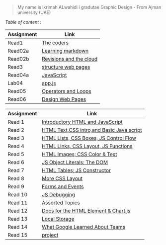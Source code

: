  >My name is Ikrimah ALwahidi 
 >i gradutae Graphic Design - From Ajman university (UAE)

  *Table of content* :



   |   Assignment  |         Link                          |
   |---------------|---------------------------------------|
   |  Read1        | [The coders](read1.md)                |
   |  Read02a      | [Learning markdown](read021.md)       |
   |  Read02b      | [Revisions and the cloud](read02b.md) |         
   |  Read3        | [structure web pages ](read3.md)      |     
   |  Read04a      | [JavaScript](read04a.md)              |
   |  Lab04        | [app.js](Lab04.md)                    |
   |  Read05       | [Operators and Loops](read05)         |
   |  Read06       | [Design Web Pages](read06)            |
   





   
   |   Assignment  |         Link                                            |
   |---------------|---------------------------------------                  |
   |  Read 1       | [Introductory HTML and JavaScript](class-01.md)         |
   |  Read 2       | [HTML Text,CSS intro,and Basic Java script](class-02.md)|       
   |  Read 3       | [HTML Lists, CSS Boxes, JS Control Flow](read03/code201.md)              |    
   |  Read 4       | [HTML Links, CSS Layout, JS Functions]()                |     
   |  Read 5       | [HTML Images; CSS Color & Text]()                       |
   |  Read 6       | [ JS Object Literals; The DOM]()                        |
   |  Read 7       | [HTML Tables; JS Constructor]()                         |
   |  Read 8       | [More CSS Layout]()                                     |
   |  Read 9       | [Forms and Events]()                                    |
   |  Read 10      | [JS Debugging]()                                        |
   |  Read 11      | [Assorted Topics]()                                     |
   |  Read 12      | [Docs for the HTML <canvas> Element & Chart.js]()       |    
   |  Read 13      | [Local Storage]()                                       |
   |  Read 14      | [What Google Learned About Teams]()                     |  
   |  Read 15      | [project]()                                             |